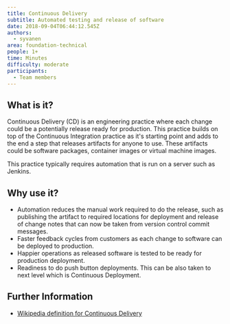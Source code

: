 ```yaml
---
title: Continuous Delivery
subtitle: Automated testing and release of software
date: 2018-09-04T06:44:12.545Z
authors:
  - syvanen
area: foundation-technical
people: 1+
time: Minutes
difficulty: moderate
participants:
  - Team members
---
```

## 

## What is it?

Continuous Delivery (CD) is an engineering practice where each change could be a potentially release ready for production. This practice builds on top of the Continuous Integration practice as it's starting point and adds to the end a step that releases artifacts for anyone to use. These artifacts could be software packages, container images or virtual machine images.

This practice typically requires automation that is run on a server such as Jenkins.

## Why use it?

* Automation reduces the manual work required to do the release, such as publishing the artifact to required locations for deployment and release of change notes that can now be taken from version control commit messages.
* Faster feedback cycles from customers as each change to software can be deployed to production.
* Happier operations as released software is tested to be ready for production deployment.
* Readiness to do push button deployments. This can be also taken to next level which is Continuous Deployment.

## Further Information

* [Wikipedia definition for Continuous Delivery](https://en.wikipedia.org/wiki/Continuous_delivery)
